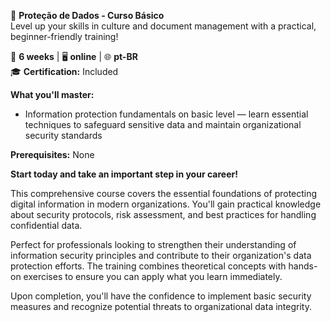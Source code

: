 🚀 **Proteção de Dados - Curso Básico**  
Level up your skills in culture and document management with a practical, beginner-friendly training!

📅 **6 weeks** | 🖥 **online** | 🌐 **pt-BR**  
🎓 **Certification:** Included

**What you'll master:**
- Information protection fundamentals on basic level — learn essential techniques to safeguard sensitive data and maintain organizational security standards

**Prerequisites:**
None

**Start today and take an important step in your career!**

This comprehensive course covers the essential foundations of protecting digital information in modern organizations. You'll gain practical knowledge about security protocols, risk assessment, and best practices for handling confidential data.

Perfect for professionals looking to strengthen their understanding of information security principles and contribute to their organization's data protection efforts. The training combines theoretical concepts with hands-on exercises to ensure you can apply what you learn immediately.

Upon completion, you'll have the confidence to implement basic security measures and recognize potential threats to organizational data integrity.